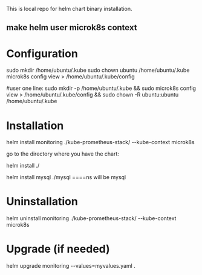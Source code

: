 This is local repo for helm chart binary installation.


make helm user microk8s context
-
# Configuration
sudo mkdir /home/ubuntu/.kube
sudo chown ubuntu /home/ubuntu/.kube
microk8s config view > /home/ubuntu/.kube/config

#user one line:
sudo mkdir -p /home/ubuntu/.kube && sudo microk8s config view > /home/ubuntu/.kube/config && sudo chown -R ubuntu:ubuntu /home/ubuntu/.kube



# Installation
helm install monitoring ./kube-prometheus-stack/ --kube-context microk8s

go to the directory where you have the chart:

helm install <name> ./<chart name>

helm install mysql ./mysql ====ns will be mysql

# Uninstallation
helm uninstall monitoring ./kube-prometheus-stack/ --kube-context microk8s

# Upgrade (if needed)
helm upgrade monitoring --values=myvalues.yaml .



